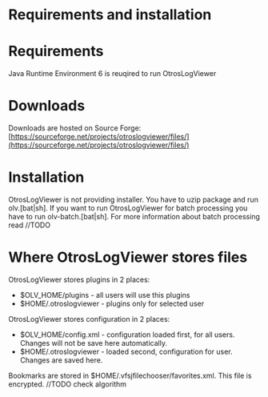 # Requirements and installation #

# Requirements #

Java Runtime Environment 6 is reuqired to run OtrosLogViewer

# Downloads #

Downloads are hosted on Source Forge: [https://sourceforge.net/projects/otroslogviewer/files/](https://sourceforge.net/projects/otroslogviewer/files/)

# Installation #

OtrosLogViewer is not providing installer. You have to uzip package and run olv.[bat|sh].
If you want to run OtrosLogViewer for batch processing you have to run olv-batch.[bat|sh]. For more information about batch processing read //TODO

# Where OtrosLogViewer stores files #
OtrosLogViewer stores plugins in 2 places:
  * $OLV\_HOME/plugins - all users will use this plugins
  * $HOME/.otroslogviewer - plugins only for selected user

OtrosLogViewer stores configuration in 2 places:
  * $OLV\_HOME/config.xml - configuration loaded first, for all users. Changes will not be save here automatically.
  * $HOME/.otroslogviewer -  loaded second, configuration for user. Changes are saved here.

Bookmarks are stored in $HOME/.vfsjfilechooser/favorites.xml. This file is encrypted. //TODO check algorithm



